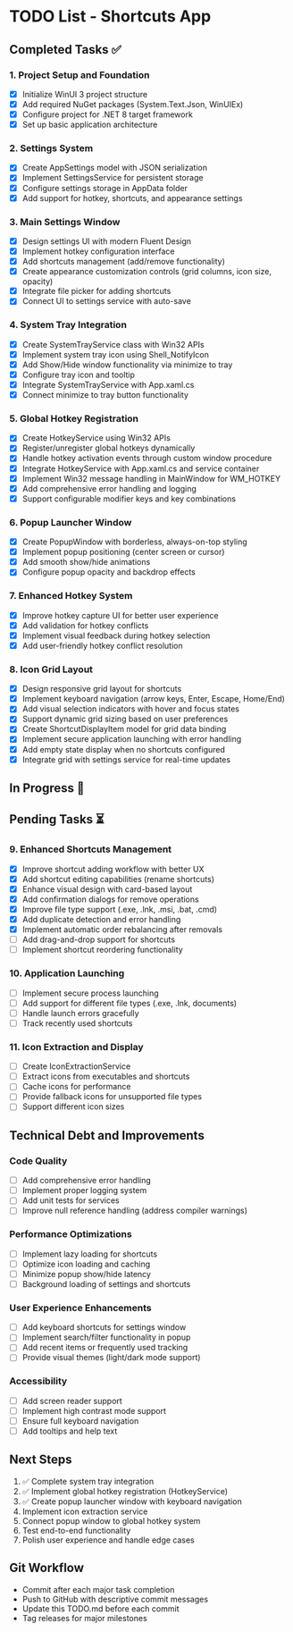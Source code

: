 # TODO List - Shortcuts App

## Completed Tasks ✅

### 1. Project Setup and Foundation
- [x] Initialize WinUI 3 project structure
- [x] Add required NuGet packages (System.Text.Json, WinUIEx)
- [x] Configure project for .NET 8 target framework
- [x] Set up basic application architecture

### 2. Settings System
- [x] Create AppSettings model with JSON serialization
- [x] Implement SettingsService for persistent storage
- [x] Configure settings storage in AppData folder
- [x] Add support for hotkey, shortcuts, and appearance settings

### 3. Main Settings Window
- [x] Design settings UI with modern Fluent Design
- [x] Implement hotkey configuration interface
- [x] Add shortcuts management (add/remove functionality)
- [x] Create appearance customization controls (grid columns, icon size, opacity)
- [x] Integrate file picker for adding shortcuts
- [x] Connect UI to settings service with auto-save

### 4. System Tray Integration
- [x] Create SystemTrayService class with Win32 APIs
- [x] Implement system tray icon using Shell_NotifyIcon
- [x] Add Show/Hide window functionality via minimize to tray
- [x] Configure tray icon and tooltip
- [x] Integrate SystemTrayService with App.xaml.cs
- [x] Connect minimize to tray button functionality

### 5. Global Hotkey Registration
- [x] Create HotkeyService using Win32 APIs
- [x] Register/unregister global hotkeys dynamically
- [x] Handle hotkey activation events through custom window procedure
- [x] Integrate HotkeyService with App.xaml.cs and service container
- [x] Implement Win32 message handling in MainWindow for WM_HOTKEY
- [x] Add comprehensive error handling and logging
- [x] Support configurable modifier keys and key combinations

### 6. Popup Launcher Window
- [x] Create PopupWindow with borderless, always-on-top styling
- [x] Implement popup positioning (center screen or cursor)
- [x] Add smooth show/hide animations
- [x] Configure popup opacity and backdrop effects

### 7. Enhanced Hotkey System
- [x] Improve hotkey capture UI for better user experience
- [x] Add validation for hotkey conflicts
- [x] Implement visual feedback during hotkey selection
- [x] Add user-friendly hotkey conflict resolution

### 8. Icon Grid Layout
- [x] Design responsive grid layout for shortcuts
- [x] Implement keyboard navigation (arrow keys, Enter, Escape, Home/End)
- [x] Add visual selection indicators with hover and focus states
- [x] Support dynamic grid sizing based on user preferences
- [x] Create ShortcutDisplayItem model for grid data binding
- [x] Implement secure application launching with error handling
- [x] Add empty state display when no shortcuts configured
- [x] Integrate grid with settings service for real-time updates

## In Progress 🔄

## Pending Tasks ⏳

### 9. Enhanced Shortcuts Management
- [x] Improve shortcut adding workflow with better UX
- [x] Add shortcut editing capabilities (rename shortcuts)
- [x] Enhance visual design with card-based layout
- [x] Add confirmation dialogs for remove operations
- [x] Improve file type support (.exe, .lnk, .msi, .bat, .cmd)
- [x] Add duplicate detection and error handling
- [x] Implement automatic order rebalancing after removals
- [ ] Add drag-and-drop support for shortcuts  
- [ ] Implement shortcut reordering functionality

### 10. Application Launching
- [ ] Implement secure process launching
- [ ] Add support for different file types (.exe, .lnk, documents)
- [ ] Handle launch errors gracefully
- [ ] Track recently used shortcuts

### 11. Icon Extraction and Display
- [ ] Create IconExtractionService
- [ ] Extract icons from executables and shortcuts
- [ ] Cache icons for performance
- [ ] Provide fallback icons for unsupported file types
- [ ] Support different icon sizes

## Technical Debt and Improvements

### Code Quality
- [ ] Add comprehensive error handling
- [ ] Implement proper logging system
- [ ] Add unit tests for services
- [ ] Improve null reference handling (address compiler warnings)

### Performance Optimizations
- [ ] Implement lazy loading for shortcuts
- [ ] Optimize icon loading and caching
- [ ] Minimize popup show/hide latency
- [ ] Background loading of settings and shortcuts

### User Experience Enhancements
- [ ] Add keyboard shortcuts for settings window
- [ ] Implement search/filter functionality in popup
- [ ] Add recent items or frequently used tracking
- [ ] Provide visual themes (light/dark mode support)

### Accessibility
- [ ] Add screen reader support
- [ ] Implement high contrast mode support
- [ ] Ensure full keyboard navigation
- [ ] Add tooltips and help text

## Next Steps
1. ✅ Complete system tray integration
2. ✅ Implement global hotkey registration (HotkeyService)
3. ✅ Create popup launcher window with keyboard navigation
4. Implement icon extraction service
5. Connect popup window to global hotkey system
6. Test end-to-end functionality
7. Polish user experience and handle edge cases

## Git Workflow
- Commit after each major task completion
- Push to GitHub with descriptive commit messages
- Update this TODO.md before each commit
- Tag releases for major milestones